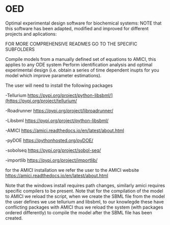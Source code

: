 # OED
Optimal experimental design software for biochemical systems:
NOTE that this software has been adapted, modified and improved for different projects and aplications:

FOR MORE COMPREHENSIVE READMES GO TO THE SPECIFIC SUBFOLDERS

Compile models from a manually defined set of equations to AMICI, this applies to any ODE system
Perform identification analysis and optimal experimental design (i.e. obtain a series of time dependent inupts for you model which improve parameter estimations).

The user will need to install the following packages

-Tellurium  https://pypi.org/project/python-libsbml/](https://pypi.org/project/tellurium/

-Roadrunner https://pypi.org/project/libroadrunner/

-Libsbml    https://pypi.org/project/python-libsbml/    

-AMICI      https://amici.readthedocs.io/en/latest/about.html

-pyDOE      https://pythonhosted.org/pyDOE/ 

-sobolseq   https://pypi.org/project/sobol-seq/ 

-importlib  https://pypi.org/project/importlib/

for the AMICI installation we refer the user to the AMICI website https://amici.readthedocs.io/en/latest/about.html

Note that the windows install requires path changes, similarly amici requires specific compilers to be present.
Note that for the compilation of the model to AMICI we reload the script, when we create the SBML file from the model the user defines we use tellurium and libsbml, to our knowlegde these have conflicting packages with AMICI thus we reload the system (with packages ordered differently) to compile the model after the SBML file has been created.  


